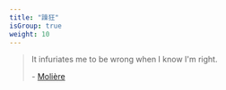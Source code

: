 ```yaml
---
title: "躁狂"
isGroup: true
weight: 10
---
```


> It infuriates me to be wrong when I know I'm right.
>
> \- [Molière](https://www.goodreads.com/quotes/81668-it-infuriates-me-to-be-wrong-when-i-know-i-m)

